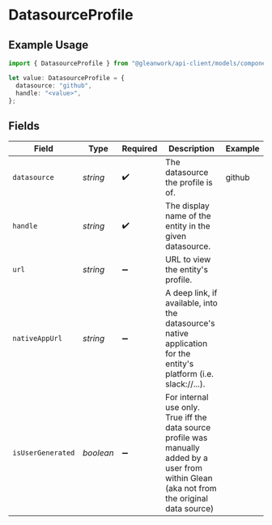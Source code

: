 # DatasourceProfile

## Example Usage

```typescript
import { DatasourceProfile } from "@gleanwork/api-client/models/components";

let value: DatasourceProfile = {
  datasource: "github",
  handle: "<value>",
};
```

## Fields

| Field                                                                                                                                          | Type                                                                                                                                           | Required                                                                                                                                       | Description                                                                                                                                    | Example                                                                                                                                        |
| ---------------------------------------------------------------------------------------------------------------------------------------------- | ---------------------------------------------------------------------------------------------------------------------------------------------- | ---------------------------------------------------------------------------------------------------------------------------------------------- | ---------------------------------------------------------------------------------------------------------------------------------------------- | ---------------------------------------------------------------------------------------------------------------------------------------------- |
| `datasource`                                                                                                                                   | *string*                                                                                                                                       | :heavy_check_mark:                                                                                                                             | The datasource the profile is of.                                                                                                              | github                                                                                                                                         |
| `handle`                                                                                                                                       | *string*                                                                                                                                       | :heavy_check_mark:                                                                                                                             | The display name of the entity in the given datasource.                                                                                        |                                                                                                                                                |
| `url`                                                                                                                                          | *string*                                                                                                                                       | :heavy_minus_sign:                                                                                                                             | URL to view the entity's profile.                                                                                                              |                                                                                                                                                |
| `nativeAppUrl`                                                                                                                                 | *string*                                                                                                                                       | :heavy_minus_sign:                                                                                                                             | A deep link, if available, into the datasource's native application for the entity's platform (i.e. slack://...).                              |                                                                                                                                                |
| `isUserGenerated`                                                                                                                              | *boolean*                                                                                                                                      | :heavy_minus_sign:                                                                                                                             | For internal use only. True iff the data source profile was manually added by a user from within Glean (aka not from the original data source) |                                                                                                                                                |